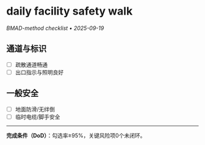 # daily facility safety walk

_BMAD-method checklist • 2025-09-19_

## 通道与标识

- [ ] 疏散通道畅通
- [ ] 出口指示与照明良好

## 一般安全

- [ ] 地面防滑/无绊倒
- [ ] 临时电缆/脚手安全

---

**完成条件（DoD）**：勾选率≥95%，关键风险项0个未闭环。
